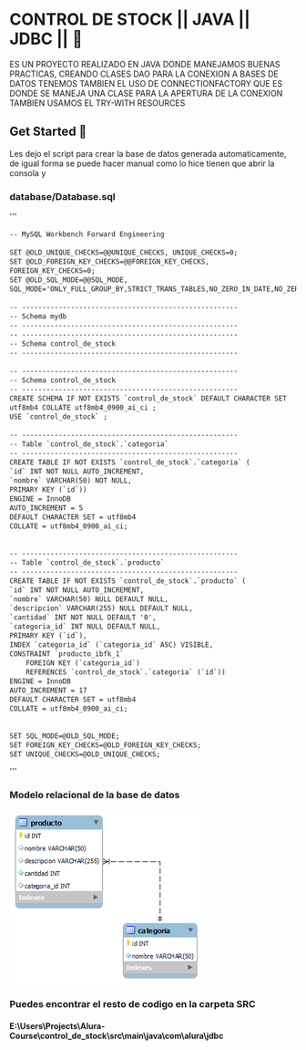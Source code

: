 
# CONTROL DE STOCK || JAVA || JDBC || 📝  
ES UN PROYECTO REALIZADO EN JAVA DONDE MANEJAMOS BUENAS PRACTICAS, CREANDO CLASES DAO PARA LA CONEXION A BASES DE DATOS
TENEMOS TAMBIEN EL USO DE CONNECTIONFACTORY QUE ES DONDE SE MANEJA UNA CLASE PARA LA APERTURA DE LA CONEXION
TAMBIEN USAMOS EL TRY-WITH RESOURCES

## Get Started 🚀  
Les dejo el script para crear la base de datos generada automaticamente, de igual forma se puede hacer manual como lo hice
tienen que abrir la consola y 
    

### database/Database.sql

''' 
    
    -- MySQL Workbench Forward Engineering

    SET @OLD_UNIQUE_CHECKS=@@UNIQUE_CHECKS, UNIQUE_CHECKS=0;
    SET @OLD_FOREIGN_KEY_CHECKS=@@FOREIGN_KEY_CHECKS, FOREIGN_KEY_CHECKS=0;
    SET @OLD_SQL_MODE=@@SQL_MODE, SQL_MODE='ONLY_FULL_GROUP_BY,STRICT_TRANS_TABLES,NO_ZERO_IN_DATE,NO_ZERO_DATE,ERROR_FOR_DIVISION_BY_ZERO,NO_ENGINE_SUBSTITUTION';

    -- -----------------------------------------------------
    -- Schema mydb
    -- -----------------------------------------------------
    -- -----------------------------------------------------
    -- Schema control_de_stock
    -- -----------------------------------------------------

    -- -----------------------------------------------------
    -- Schema control_de_stock
    -- -----------------------------------------------------
    CREATE SCHEMA IF NOT EXISTS `control_de_stock` DEFAULT CHARACTER SET utf8mb4 COLLATE utf8mb4_0900_ai_ci ;
    USE `control_de_stock` ;

    -- -----------------------------------------------------
    -- Table `control_de_stock`.`categoria`
    -- -----------------------------------------------------
    CREATE TABLE IF NOT EXISTS `control_de_stock`.`categoria` (
    `id` INT NOT NULL AUTO_INCREMENT,
    `nombre` VARCHAR(50) NOT NULL,
    PRIMARY KEY (`id`))
    ENGINE = InnoDB
    AUTO_INCREMENT = 5
    DEFAULT CHARACTER SET = utf8mb4
    COLLATE = utf8mb4_0900_ai_ci;


    -- -----------------------------------------------------
    -- Table `control_de_stock`.`producto`
    -- -----------------------------------------------------
    CREATE TABLE IF NOT EXISTS `control_de_stock`.`producto` (
    `id` INT NOT NULL AUTO_INCREMENT,
    `nombre` VARCHAR(50) NULL DEFAULT NULL,
    `descripcion` VARCHAR(255) NULL DEFAULT NULL,
    `cantidad` INT NOT NULL DEFAULT '0',
    `categoria_id` INT NULL DEFAULT NULL,
    PRIMARY KEY (`id`),
    INDEX `categoria_id` (`categoria_id` ASC) VISIBLE,
    CONSTRAINT `producto_ibfk_1`
        FOREIGN KEY (`categoria_id`)
        REFERENCES `control_de_stock`.`categoria` (`id`))
    ENGINE = InnoDB
    AUTO_INCREMENT = 17
    DEFAULT CHARACTER SET = utf8mb4
    COLLATE = utf8mb4_0900_ai_ci;


    SET SQL_MODE=@OLD_SQL_MODE;
    SET FOREIGN_KEY_CHECKS=@OLD_FOREIGN_KEY_CHECKS;
    SET UNIQUE_CHECKS=@OLD_UNIQUE_CHECKS;

'''

### Modelo relacional de la base de datos
![No se encontró la imagen](https://github.com/CarlosRivera4726/Alura-Course/blob/main/control_de_stock/database/Model.png)


### Puedes encontrar el resto de codigo en la carpeta SRC
#### E:\Users\Projects\Alura-Course\control_de_stock\src\main\java\com\alura\jdbc
